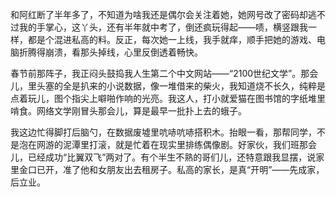 和阿红断了半年多了，不知道为啥我还是偶尔会关注着她，她网号改了密码却逃不过我的手掌心，这丫头，还有半年就中考了，倒还疯玩得起——啧，横竖跟我一样，都是个混进私高的料。反正，每次她一上线，我手就痒，顺手把她的游戏、电脑折腾得崩溃，看那头掉线，心里反倒透着畅快。

春节前那阵子，我正闷头鼓捣我人生第二个中文网站——“2100世纪文学”。那会儿，里头塞的全是扒来的小说数据，像一堆借来的柴火，我知道烧不长久，纯粹是点着玩儿，图个指尖上噼啪作响的光亮。我这人，打小就爱猫在图书馆的字纸堆里啃食。网络文学刚冒头那会儿，算是最早一批扑上去的蛾子。

我这边忙得脚打后脑勺，在数据废墟里吭哧吭哧搭积木。抬眼一看，那帮同学，不是泡在网游的泥潭里打滚，就是忙着在现实里排练偶像剧。好家伙，我们班那会儿，已经成功“比翼双飞”两对了。有个半生不熟的哥们儿，还特意跟我显摆，说家里金口已开，准了他和女朋友出去租房子。私高的家长，是真“开明”——先成家，后立业。

